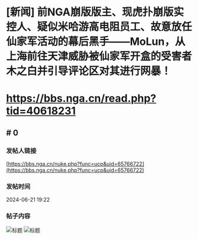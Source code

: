 # [新闻] 前NGA崩版版主、现虎扑崩版实控人、疑似米哈游高电阻员工、故意放任仙家军活动的幕后黑手——MoLun，从上海前往天津威胁被仙家军开盒的受害者木之白并引导评论区对其进行网暴！
# https://bbs.nga.cn/read.php?tid=40618231

## \# 0
### 发帖人链接
[https://bbs.nga.cn/nuke.php?func=ucp&uid=65766722](https://bbs.nga.cn/nuke.php?func=ucp&uid=65766722)
### 发帖时间
2024-06-21 19:22
### 帖子内容
![标题](https://img.nga.178.com/attachments/mon_202406/21/bwQn9yd-k64zZdT3cSu0-138.jpg)
![标题](https://img.nga.178.com/attachments/mon_202406/21/bwQn9ye-bb91XbZ34T3cSu0-7y2.jpg)
